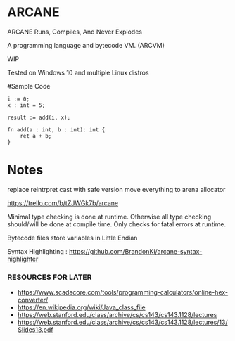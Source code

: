 # ARCANE
ARCANE Runs, Compiles, And Never Explodes

A programming language and bytecode VM. (ARCVM)

WIP

Tested on Windows 10 and multiple Linux distros

#Sample Code

    i := 0;
    x : int = 5;
    
    result := add(i, x);

    fn add(a : int, b : int): int {
        ret a + b;
    }




# Notes

replace reintrpret cast with safe version
move everything to arena allocator

https://trello.com/b/tZJWGk7b/arcane

Minimal type checking is done at runtime.
Otherwise all type checking should/will be done at compile time.
Only checks for fatal errors at runtime.


Bytecode files store variables in Little Endian 

Syntax Highlighting : https://github.com/BrandonKi/arcane-syntax-highlighter


### RESOURCES FOR LATER

- https://www.scadacore.com/tools/programming-calculators/online-hex-converter/
- https://en.wikipedia.org/wiki/Java_class_file
- https://web.stanford.edu/class/archive/cs/cs143/cs143.1128/lectures
- https://web.stanford.edu/class/archive/cs/cs143/cs143.1128/lectures/13/Slides13.pdf

